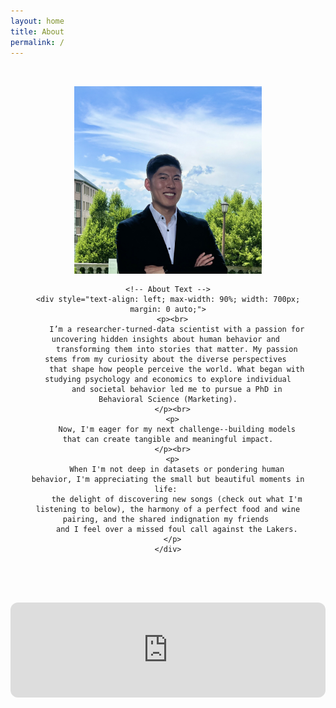 ```yaml
---
layout: home
title: About
permalink: /
---
```


<section class="about-content" style="background-color: transparent; padding: 2rem;">
  <div class="about-container" style="max-width: 800px; margin: 0 auto; text-align: center;">
    <!-- Profile Image -->
    <img 
      src="../profile.jpg" 
      alt="Jeffrey Kang" 
      style="margin: 0 auto 1rem auto; display: block; width: 300px; height: 300px; border-radius: 0; object-fit: cover;"
    >
    
    <!-- About Text -->
    <div style="text-align: left; max-width: 90%; width: 700px; margin: 0 auto;">
      <p><br>
        I’m a researcher-turned-data scientist with a passion for uncovering hidden insights about human behavior and 
        transforming them into stories that matter. My passion stems from my curiosity about the diverse perspectives 
        that shape how people perceive the world. What began with studying psychology and economics to explore individual
        and societal behavior led me to pursue a PhD in Behavioral Science (Marketing).
      </p><br>
      <p>
        Now, I'm eager for my next challenge--building models that can create tangible and meaningful impact.
      </p><br>
      <p>
        When I'm not deep in datasets or pondering human behavior, I'm appreciating the small but beautiful moments in life: 
        the delight of discovering new songs (check out what I'm listening to below), the harmony of a perfect food and wine pairing, and the shared indignation my friends 
        and I feel over a missed foul call against the Lakers.
      </p>
    </div>
  </div>
</section>

<!-- Spotify Playlist -->
<div style="margin: 2rem auto; max-width: 600px; text-align: center;">
  <iframe 
    style="border-radius: 12px; width: 100%; height: 152px;" 
    src="https://open.spotify.com/embed/playlist/37i9dQZF1EpeyF17qgYBK0?utm_source=generator&theme=0" 
    frameBorder="0" 
    allowfullscreen 
    allow="autoplay; clipboard-write; encrypted-media; fullscreen; picture-in-picture" 
    loading="lazy">
  </iframe>
</div>
